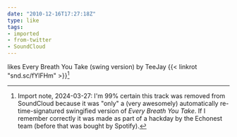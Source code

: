 ```yaml
---
date: "2010-12-16T17:27:18Z"
type: like
tags:
- imported
- from-twitter
- SoundCloud
---
```

likes Every Breath You Take \(swing version) by TeeJay {{< linkrot "snd.sc/fYlFHm" >}}[^1]

[^1]: Import note, 2024-03-27: I'm 99% certain this track was removed from SoundCloud because it was "only" a (very awesomely) automatically re-time-signatured swingified version of _Every Breath You Take_. If I remember correctly it was made as part of a hackday by the Echonest team (before that was bought by Spotify).
